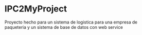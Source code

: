 # IPC2MyProject
Proyecto hecho para un sistema de logistica para una empresa de paqueteria y un sistema de base de datos con web service
